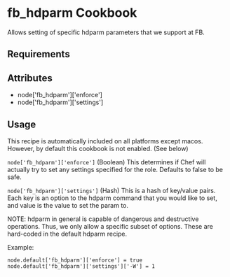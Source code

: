 fb_hdparm Cookbook
==================
Allows setting of specific hdparm parameters that we support at FB.

Requirements
------------

Attributes
----------
* node['fb_hdparm']['enforce']
* node['fb_hdparm']['settings']

Usage
-----
This recipe is automatically included on all platforms except
macos. However, by default this cookbook is not enabled. (See below)

`node['fb_hdparm']['enforce']` (Boolean)
This determines if Chef will actually try to set any settings specified
for the role. Defaults to false to be safe.

`node['fb_hdparm']['settings']` (Hash)
This is a hash of key/value pairs. Each key is an option to the hdparm
command that you would like to set, and value is the value to set the
param to.

NOTE: hdparm in general is capable of dangerous and destructive
      operations. Thus, we only allow a specific subset of options.
      These are hard-coded in the default hdparm recipe.

Example:

```
node.default['fb_hdparm']['enforce'] = true
node.default['fb_hdparm']['settings']['-W'] = 1
```
